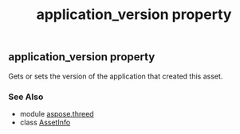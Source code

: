 ﻿---
title: application_version property
second_title: Aspose.3D for Python via .NET API References
description: 
type: docs
weight: 100
url: /python-net/aspose.threed/assetinfo/application_version/
is_root: false
---

## application_version property


Gets or sets the version of the application that created this asset.

### See Also
* module [aspose.threed](../../)
* class [AssetInfo](/3d/python-net/aspose.threed/assetinfo)
